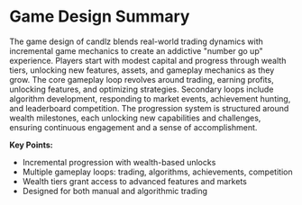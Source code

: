 # Game Design Summary

The game design of candlz blends real-world trading dynamics with incremental game mechanics to create an addictive "number go up" experience. Players start with modest capital and progress through wealth tiers, unlocking new features, assets, and gameplay mechanics as they grow. The core gameplay loop revolves around trading, earning profits, unlocking features, and optimizing strategies. Secondary loops include algorithm development, responding to market events, achievement hunting, and leaderboard competition. The progression system is structured around wealth milestones, each unlocking new capabilities and challenges, ensuring continuous engagement and a sense of accomplishment.

**Key Points:**

- Incremental progression with wealth-based unlocks
- Multiple gameplay loops: trading, algorithms, achievements, competition
- Wealth tiers grant access to advanced features and markets
- Designed for both manual and algorithmic trading
